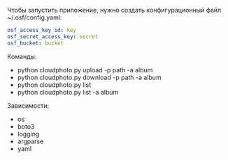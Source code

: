 
Чтобы запустить приложение, нужно создать конфигурационный файл ~/.osf/config.yaml:

```yaml
osf_access_key_id: key
osf_secret_access_key: secret
osf_bucket: bucket
```

Команды:
- python cloudphoto.py upload -p path -a album
- python cloudphoto.py download -p path -a album
- python cloudphoto.py list
- python cloudphoto.py list -a album

Зависимости:
- os
- boto3
- logging
- argparse
- yaml